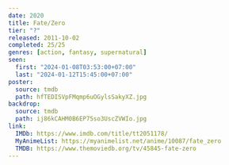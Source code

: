 ```yaml
---
date: 2020
title: Fate/Zero
tier: "?"
released: 2011-10-02
completed: 25/25
genres: [action, fantasy, supernatural]
seen:
  first: "2024-01-08T03:53:00+07:00"
  last: "2024-01-12T15:45:00+07:00"
poster:
  source: tmdb
  path: hfTEDISVpFMqmp6uOGylsSakyXZ.jpg
backdrop:
  source: tmdb
  path: ij86kCAHM0B6EP75so3UscZVWIo.jpg
link:
  IMDb: https://www.imdb.com/title/tt2051178/
  MyAnimeList: https://myanimelist.net/anime/10087/fate_zero
  TMDB: https://www.themoviedb.org/tv/45845-fate-zero
---
```

